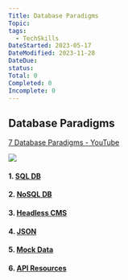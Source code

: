 ```yaml
---
Title: Database Paradigms
Topic:
tags:
  - TechSkills
DateStarted: 2023-05-17
DateModified: 2023-11-28
DateDue:
status:
Total: 0
Completed: 0
Incomplete: 0
---
```


## Database Paradigms

[7 Database Paradigms - YouTube](https://www.youtube.com/watch?v=W2Z7fbCLSTw&list=PL0vfts4VzfNjQOM9VClyL5R0LeuTxlAR3&index=10)

![](z-Assets/Pasted%20image%2020230308195754.png)

#### 1. [SQL DB](SQL%20DB.md)

#### 2. [NoSQL DB](NoSQL%20DB.md)

#### 3. [Headless CMS](Headless%20CMS.md)

#### 4. [JSON](JSON)

#### 5. [Mock Data](Mock%20Data)

#### 6. [API Resources](API%20Resources.md)
